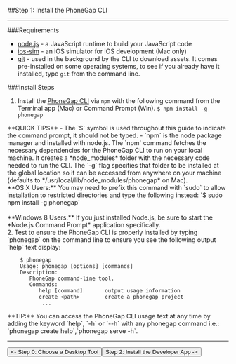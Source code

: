 <link href="../css/styles.css" rel="stylesheet">
<link href="../css/bootstrap.css" rel="stylesheet">
<div class="sidebar"></div>

##Step 1: Install the PhoneGap CLI 


<hr>
###Requirements

- [node.js](http://nodejs.org/) - a JavaScript runtime to build your JavaScript code
- [ios-sim](https://github.com/phonegap/ios-sim#installation) - an iOS simulator for iOS development (Mac only)
- [git](http://git-scm.com) - used in the background by the CLI to download assets. It comes pre-installed on some operating systems, to see if you already have it installed, type `git` from the command line. 

###Install Steps

1. Install the [PhoneGap CLI](https://www.npmjs.com/package/phonegap) via `npm` with the following command from the Terminal app (Mac) or Command Prompt (Win). 
`$ npm install -g phonegap`
	
 <div class="callout callout-info">**QUICK TIPS** 
     		- The `$` symbol is used throughout this guide to indicate the command prompt, it should not be typed.
    	- `npm` is the node package manager and installed with node.js. The `npm` command fetches the necessary dependencies for the PhoneGap CLI to run on your local machine. It creates a *node_modules* folder with the necessary code needed to run the CLI. The `-g` flag specifies that folder to be installed at the global location so it can be accessed from anywhere on your machine (defaults to */usr/local/lib/node_modules/phonegap* on Mac).
 </div>
    
  <div class="alert alert-warning">**OS X Users:** You may need to prefix this command with `sudo` to allow installation to restricted directories and type the following instead: `$ sudo npm install -g phonegap`<br><br>
  **Windows 8 Users:** If you just installed Node.js, be sure to start the *Node.js Command Prompt* application specifically.</div>
2. Test to ensure the PhoneGap CLI is properly installed by typing `phonegap` on the command line to ensure you see the following output `help` text display:
	
	    $ phonegap
	    Usage: phonegap [options] [commands]
	    Description:
	       PhoneGap command-line tool.
	       Commands:
	          help [command]       output usage information
	          create <path>        create a phonegap project
	           ...  

  

<div class="alert alert-info">**TIP:** You can access the PhoneGap CLI usage text at any time by adding the keyword `help`, `-h` or `--h` with any phonegap command i.e.: `phonegap create help`,`phonegap serve -h`.</div>
<hr>
<a href="install-guide.html"><button class="btn-prev"><- Step 0: Choose a Desktop Tool</button></a><a href="developer-install-cli.html"><button class="btn-next">Step 2: Install the Developer App -></button></a>
